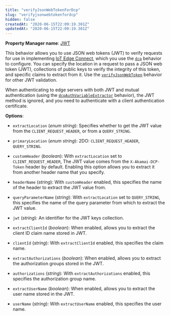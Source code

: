 ```yaml
---
title: "verifyJsonWebTokenForDcp"
slug: "verifyjsonwebtokenfordcp"
hidden: false
createdAt: "2020-06-15T22:09:19.301Z"
updatedAt: "2020-06-15T22:09:19.301Z"
---
```

__Property Manager name__: [JWT](https://control.akamai.com/wh/CUSTOMER/AKAMAI/en-US/WEBHELP/property-manager/property-manager-help/csh_lookup.html?id=PM_9044)

This behavior allows you to use JSON web tokens (JWT) to verify requests for use in implementing [IoT Edge Connect](https://learn.akamai.com/en-us/products/web_performance/iot_edge_connect.html), which you use the [`dcp`](#dcp) behavior to configure. You can specify the location in a request to pass a JSON web token (JWT), collections of public keys to verify the integrity of this token, and specific claims to extract from it. Use the [`verifyJsonWebToken`](#verifyjsonwebtoken) behavior for other JWT validation.

When authenticating to edge servers with both JWT and mutual authentication (using the [`dcpAuthVariableExtractor`](#dcpauthvariableextractor) behavior), the JWT method is ignored, and you need to authenticate with a client authentication certificate.

__Options__:

<div class="option" markdown="1" id="verifyJsonWebTokenForDcp.extractLocation" >

- `extractLocation` (_enum string_): Specifies whether to get the JWT value from the `CLIENT_REQUEST_HEADER`, or from a `QUERY_STRING`.

</div>

<div class="option" markdown="1" id="verifyJsonWebTokenForDcp.primaryLocation" >

- `primaryLocation` (_enum string_): 2DO: `CLIENT_REQUEST_HEADER`, `QUERY_STRING`.

</div>

<div class="option" markdown="1" id="verifyJsonWebTokenForDcp.customHeader" >

- `customHeader` (_boolean_): With `extractLocation` set to `CLIENT_REQUEST_HEADER`, The JWT value comes from the `X-Akamai-DCP-Token` header by default.  Enabling this option allows you to extract it from another header name that you specify.

</div>

<div class="option" markdown="1" id="verifyJsonWebTokenForDcp.headerName" >

- `headerName` (_string_): With `customHeader` enabled, this specifies the name of the header to extract the JWT value from.

</div>

<div class="option" markdown="1" id="verifyJsonWebTokenForDcp.queryParameterName" >

- `queryParameterName` (_string_): With `extractLocation` set to `QUERY_STRING`, this specifies the name of the query parameter from which to extract the JWT value.

</div>

<div class="option" markdown="1" id="verifyJsonWebTokenForDcp.jwt" >

- `jwt` (_string_): An identifier for the JWT keys collection.

</div>

<div class="option" markdown="1" id="verifyJsonWebTokenForDcp.extractClientId" >

- `extractClientId` (_boolean_): When enabled, allows you to extract the client ID claim name stored in JWT.

</div>

<div class="option" markdown="1" id="verifyJsonWebTokenForDcp.clientId" >

- `clientId` (_string_): With `extractClientId` enabled, this specifies the claim name.

</div>

<div class="option" markdown="1" id="verifyJsonWebTokenForDcp.extractAuthorizations" >

- `extractAuthorizations` (_boolean_): When enabled, allows you to extract the authorization groups stored in the JWT.

</div>

<div class="option" markdown="1" id="verifyJsonWebTokenForDcp.authorizations" >

- `authorizations` (_string_): With `extractAuthorizations` enabled, this specifies the authorization group name.

</div>

<div class="option" markdown="1" id="verifyJsonWebTokenForDcp.extractUserName" >

- `extractUserName` (_boolean_): When enabled, allows you to extract the user name stored in the JWT.

</div>

<div class="option" markdown="1" id="verifyJsonWebTokenForDcp.userName" >

- `userName` (_string_): With `extractUserName` enabled, this specifies the user name.

</div>

</div>

<div class="feature" data-feature="verifyTokenAuthorization" markdown="1">
